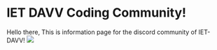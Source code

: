 # IET DAVV Coding Community!
Hello there,
This is information page for the discord community of IET-DAVV!
![](https://photos.app.goo.gl/XEAskapsJ38oV9kd6)
